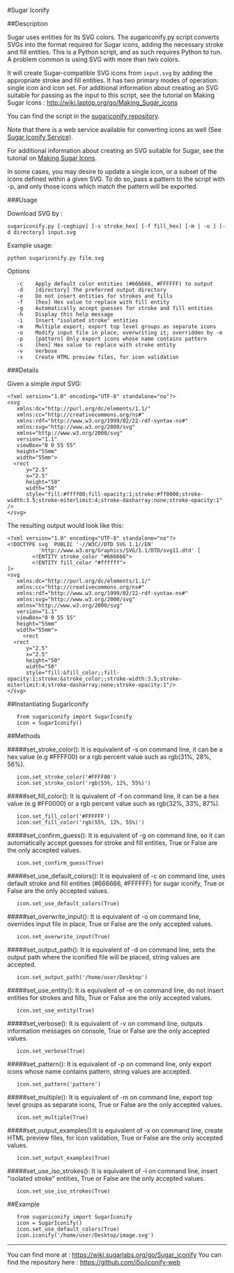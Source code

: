 #Sugar Iconify

##Description

Sugar uses entities for its SVG colors. The sugariconify.py script
converts SVGs into the format required for Sugar icons, adding the
necessary  stroke and fill entities. This is a Python script, and as
such requires Python to run. A problem common is using SVG with more
than two colors.

It will create Sugar-compatible SVG icons from ```input.svg``` by
adding the appropriate stroke and fill entities. It has two primary 
modes of operation: single icon and icon set. For additional information
about creating an SVG suitable for passing as the input to this script,
see the tutorial on Making Sugar Icons :
http://wiki.laptop.org/go/Making_Sugar_icons

You can find the script in the [sugariconify repository](
https://github.com/GhostAlgorithm/sugariconify/blob/master/sugariconify.py).
 
Note that there is a web service available for converting icons as
well (See [Sugar Iconify Service](http://kuckuck.treehouse.su:5000/)).
 
For additional information about creating an SVG suitable for Sugar,
see the tutorial on [Making Sugar
Icons](http://wiki.laptop.org/go/Making_Sugar_icons).

In some cases, you may desire to update a single icon, or a subset of
the icons defined within a given SVG. To do so, pass a pattern to the
script with -p, and only those icons which match the pattern will be
exported.

###Usage

Download SVG by :

```
sugariconify.py [-ceghipv] [-s stroke_hex] [-f fill_hex] [-m | -o ] [-d directory] input.svg
```
Example usage: 

```
python sugariconify.py file.svg
```

Options
```
   -c    Apply default color entities (#666666, #FFFFFF) to output 
   -d    [directory] The preferred output directory 
   -e    Do not insert entities for strokes and fills 
   -f    [hex] Hex value to replace with fill entity 
   -g    Automatically accept guesses for stroke and fill entities 
   -h    Display this help message 
   -i    Insert "isolated stroke" entities 
   -m    Multiple export; export top level groups as separate icons 
   -o    Modify input file in place, overwriting it; overridden by -m 
   -p    [pattern] Only export icons whose name contains pattern 
   -s    [hex] Hex value to replace with stroke entity 
   -v    Verbose 
   -x    Create HTML preview files, for icon validation 
```
###Details
 
Given a simple input SVG:
 
```
<?xml version="1.0" encoding="UTF-8" standalone="no"?>
<svg
   xmlns:dc="http://purl.org/dc/elements/1.1/"
   xmlns:cc="http://creativecommons.org/ns#"
   xmlns:rdf="http://www.w3.org/1999/02/22-rdf-syntax-ns#"
   xmlns:svg="http://www.w3.org/2000/svg"
   xmlns="http://www.w3.org/2000/svg"
   version="1.1"
   viewBox="0 0 55 55"
   height="55mm"
   width="55mm">
  <rect
      y="2.5"
      x="2.5"
      height="50"
      width="50"
      style="fill:#ffff00;fill-opacity:1;stroke:#ff0000;stroke-width:3.5;stroke-miterlimit:4;stroke-dasharray:none;stroke-opacity:1" />
</svg>
```
 
The resulting output would look like this:
 
```
<?xml version="1.0" encoding="UTF-8" standalone="no"?>
<!DOCTYPE svg  PUBLIC '-//W3C//DTD SVG 1.1//EN'
          'http://www.w3.org/Graphics/SVG/1.1/DTD/svg11.dtd' [
        <!ENTITY stroke_color "#666666">
        <!ENTITY fill_color "#ffffff">
]>
<svg
   xmlns:dc="http://purl.org/dc/elements/1.1/"
   xmlns:cc="http://creativecommons.org/ns#"
   xmlns:rdf="http://www.w3.org/1999/02/22-rdf-syntax-ns#"
   xmlns:svg="http://www.w3.org/2000/svg"
   xmlns="http://www.w3.org/2000/svg"
   version="1.1"
   viewBox="0 0 55 55"
   height="55mm"
   width="55mm">
     <rect
  <rect
      y="2.5"
      x="2.5"
      height="50"
      width="50"
      style="fill:&fill_color;;fill-opacity:1;stroke:&stroke_color;;stroke-width:3.5;stroke-miterlimit:4;stroke-dasharray:none;stroke-opacity:1"/>
</svg>
```
##Instantiating SugarIconify

``` 
   from sugariconify import SugarIconify
   icon = SugarIconify()
```

##Methods

#####set_stroke_color():
It is equivalent of -s on command line, it can be a hex value
(e.g #FFFF00) or a rgb percent value such as rgb(31%, 28%, 56%).

```
   icon.set_stroke_color('#FFFF00')
   icon.set_stroke_color('rgb(55%, 12%, 55%)')
```
#####set_fill_color():
It is quivalent of -f on command line, it can be a hex value
(e.g #FF0000) or a rgb percent value such as rgb(32%, 33%, 87%).

```
   icon.set_fill_color('#FFFFFF')
   icon.set_fill_color('rgb(55%, 12%, 55%)')
```
#####set_confirm_guess():
It is equivalent of -g on command line, so it can automatically
accept guesses for stroke and fill entities, True or False are
the only accepted values.

```
   icon.set_confirm_guess(True)
```
#####set_use_default_colors():
It is equivalent of -c on command line, uses default stroke and
fill entities (#666666, #FFFFFF) for sugar iconify, True or False
are the only accepted values.

```
   icon.set_use_default_colors(True)
```

#####set_overwrite_input():
It is equivalent of -o on command line, overrides input file in
place, True or False are the only accepted values.

```
   icon.set_overwrite_input(True)
```

#####set_output_path():
It is equivalent of -d on command line, sets the output path where
the iconified file will be placed, string values are accepted.

```
   icon.set_output_path('/home/user/Desktop')
```

#####set_use_entity():
It is  equivalent of -e on command line, do not insert entities for
strokes and fills, True or False are the only accepted values.

```
   icon.set_use_entity(True)
```

#####set_verbose():
It is equivalent of -v on command line, outputs information messages
on console, True or False are the only accepted values.

```
   icon.set_verbose(True)
```
#####set_pattern():
It is equivalent of -p on command line, only export icons whose name
contains pattern, string values are accepted.

```
   icon.set_pattern('pattern')
```
#####set_multiple():
It is  equivalent of -m on command line, export top level groups as 
separate icons, True or False are the only accepted values.

```
   icon.set_multiple(True)
```
#####set_output_examples():It is equivalent of -x on command line,
create HTML preview files, for icon validation, True or False are
the only accepted values.

```
   icon.set_output_examples(True)
```

#####set_use_iso_strokes():
It is equivalent of -i on command line, insert "isolated stroke"
entities, True or False are the only accepted values.

```
   icon.set_use_iso_strokes(True)
```

##Example

```
   from sugariconify import SugarIconify
   icon = SugarIconify()
   icon.set_use_default_colors(True)
   icon.iconify('/home/user/Desktop/image.svg')
```
----

You can find more at : https://wiki.sugarlabs.org/go/Sugar_iconify
You can find the repository here : https://github.com/i5o/iconify-web
